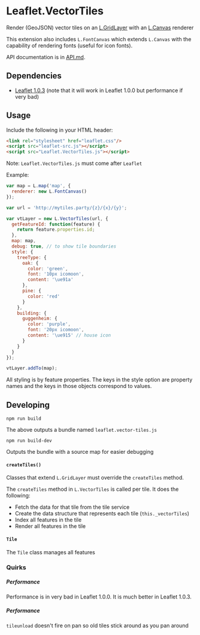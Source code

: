 # Leaflet.VectorTiles

Render (GeoJSON) vector tiles on an [L.GridLayer](http://leafletjs.com/reference-1.0.3.html#gridlayer) with an [L.Canvas](http://leafletjs.com/reference-1.0.3.html#canvas) renderer

This extension also includes `L.FontCanvas` which extends `L.Canvas` with the capability of rendering fonts (useful for icon fonts).

API documentation is in [API.md](API.md).

## Dependencies

- [Leaflet 1.0.3](http://leafletjs.com/) (note that it will work in Leaflet 1.0.0 but performance if very bad)

## Usage

Include the following in your HTML header:

```html
<link rel="stylesheet" href="leaflet.css"/>
<script src="leaflet-src.js"></script>
<script src="Leaflet.VectorTiles.js"></script>
```

Note: `Leaflet.VectorTiles.js` must come after `Leaflet`

Example:

```js
var map = L.map('map', {
  renderer: new L.FontCanvas()
});

var url = 'http://mytiles.party/{z}/{x}/{y}';

var vtLayer = new L.VectorTiles(url, {
  getFeatureId: function(feature) {
    return feature.properties.id;
  },
  map: map,
  debug: true, // to show tile boundaries
  style: {
    treeType: {
      oak: {
        color: 'green',
        font: '10px icomoon',
        content: '\ue91a'
      },
      pine: {
        color: 'red'
      }
    },
    building: {
      guggenheim: {
        color: 'purple',
        font: '20px icomoon',
        content: '\ue915' // house icon
      }
    }
  }
});

vtLayer.addTo(map);
```

All styling is by feature properties. The keys in the style option are property names
and the keys in those objects correspond to values.

## Developing

```
npm run build
```

The above outputs a bundle named `leaflet.vector-tiles.js`

```
npm run build-dev
```

Outputs the bundle with a source map for easier debugging

#### `createTiles()`

Classes that extend `L.GridLayer` must override the `createTiles` method.

The `createTiles` method in `L.VectorTiles` is called per tile. It does the following:
- Fetch the data for that tile from the tile service
- Create the data structure that represents each tile (`this._vectorTiles`)
- Index all features in the tile
- Render all features in the tile

#### `Tile`

The `Tile` class manages all features

### Quirks

##### Performance

Performance is in very bad in Leaflet 1.0.0. It is much better in Leaflet 1.0.3.

##### Performance

`tileunload` doesn't fire on pan so old tiles stick around as you pan around

